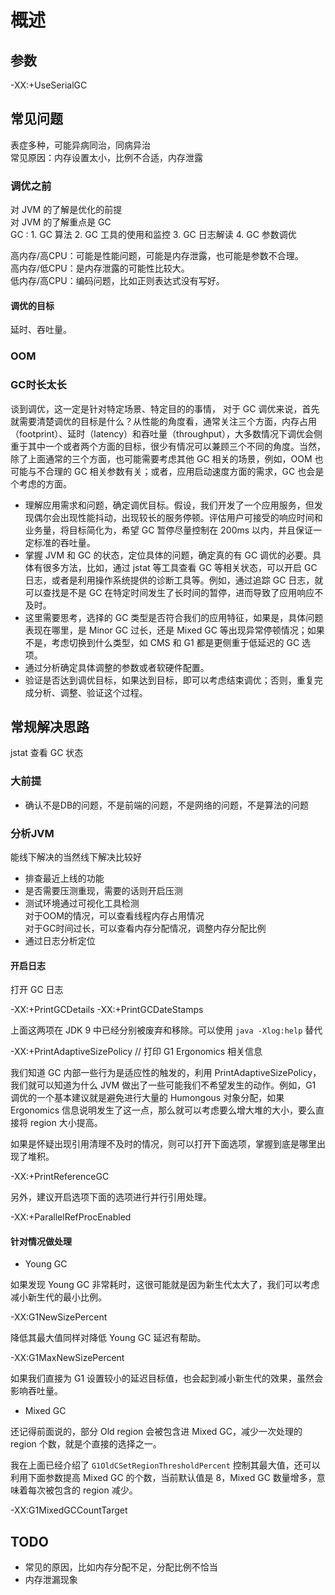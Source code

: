 # 概述

## 参数

-XX:+UseSerialGC

## 常见问题

表症多种，可能异病同治，同病异治  
常见原因：内存设置太小，比例不合适，内存泄露  

### 调优之前

对 JVM 的了解是优化的前提  
对 JVM 的了解重点是  GC  
GC : 1. GC 算法  2. GC 工具的使用和监控 3. GC 日志解读 4. GC 参数调优  

高内存/高CPU：可能是性能问题，可能是内存泄露，也可能是参数不合理。  
高内存/低CPU：是内存泄露的可能性比较大。  
低内存/高CPU：编码问题，比如正则表达式没有写好。  

#### 调优的目标

延时、吞吐量。  

### OOM

### GC时长太长

谈到调优，这一定是针对特定场景、特定目的的事情， 对于 GC 调优来说，首先就需要清楚调优的目标是什么？从性能的角度看，通常关注三个方面，内存占用（footprint）、延时（latency）和吞吐量（throughput），大多数情况下调优会侧重于其中一个或者两个方面的目标，很少有情况可以兼顾三个不同的角度。当然，除了上面通常的三个方面，也可能需要考虑其他 GC 相关的场景，例如，OOM 也可能与不合理的 GC 相关参数有关；或者，应用启动速度方面的需求，GC 也会是个考虑的方面。

- 理解应用需求和问题，确定调优目标。假设，我们开发了一个应用服务，但发现偶尔会出现性能抖动，出现较长的服务停顿。评估用户可接受的响应时间和业务量，将目标简化为，希望 GC 暂停尽量控制在 200ms 以内，并且保证一定标准的吞吐量。
- 掌握 JVM 和 GC 的状态，定位具体的问题，确定真的有 GC 调优的必要。具体有很多方法，比如，通过 jstat 等工具查看 GC 等相关状态，可以开启 GC 日志，或者是利用操作系统提供的诊断工具等。例如，通过追踪 GC 日志，就可以查找是不是 GC 在特定时间发生了长时间的暂停，进而导致了应用响应不及时。
- 这里需要思考，选择的 GC 类型是否符合我们的应用特征，如果是，具体问题表现在哪里，是 Minor GC 过长，还是 Mixed GC 等出现异常停顿情况；如果不是，考虑切换到什么类型，如 CMS 和 G1 都是更侧重于低延迟的 GC 选项。
- 通过分析确定具体调整的参数或者软硬件配置。
- 验证是否达到调优目标，如果达到目标，即可以考虑结束调优；否则，重复完成分析、调整、验证这个过程。

## 常规解决思路

jstat 查看 GC 状态 

### 大前提

- 确认不是DB的问题，不是前端的问题，不是网络的问题，不是算法的问题

### 分析JVM

能线下解决的当然线下解决比较好

- 排查最近上线的功能
- 是否需要压测重现，需要的话则开启压测
- 测试环境通过可视化工具检测  
  对于OOM的情况，可以查看线程内存占用情况  
  对于GC时间过长，可以查看内存分配情况，调整内存分配比例  
- 通过日志分析定位  

#### 开启日志

打开 GC 日志

-XX:+PrintGCDetails
-XX:+PrintGCDateStamps

上面这两项在 JDK 9 中已经分别被废弃和移除。可以使用 `java -Xlog:help` 替代

-XX:+PrintAdaptiveSizePolicy // 打印 G1 Ergonomics 相关信息

我们知道 GC 内部一些行为是适应性的触发的，利用 PrintAdaptiveSizePolicy，我们就可以知道为什么 JVM 做出了一些可能我们不希望发生的动作。例如，G1 调优的一个基本建议就是避免进行大量的 Humongous 对象分配，如果 Ergonomics 信息说明发生了这一点，那么就可以考虑要么增大堆的大小，要么直接将 region 大小提高。

如果是怀疑出现引用清理不及时的情况，则可以打开下面选项，掌握到底是哪里出现了堆积。

-XX:+PrintReferenceGC

另外，建议开启选项下面的选项进行并行引用处理。

-XX:+ParallelRefProcEnabled

#### 针对情况做处理

- Young GC

如果发现 Young GC 非常耗时，这很可能就是因为新生代太大了，我们可以考虑减小新生代的最小比例。

-XX:G1NewSizePercent

降低其最大值同样对降低 Young GC 延迟有帮助。

-XX:G1MaxNewSizePercent

如果我们直接为 G1 设置较小的延迟目标值，也会起到减小新生代的效果，虽然会影响吞吐量。  

- Mixed GC

还记得前面说的，部分 Old region 会被包含进 Mixed GC，减少一次处理的 region 个数，就是个直接的选择之一。  

 我在上面已经介绍了 `G1OldCSetRegionThresholdPercent` 控制其最大值，还可以利用下面参数提高 Mixed GC 的个数，当前默认值是 8，Mixed GC 数量增多，意味着每次被包含的 region 减少。

 -XX:G1MixedGCCountTarget

## TODO

- 常见的原因，比如内存分配不足，分配比例不恰当
- 内存泄漏现象